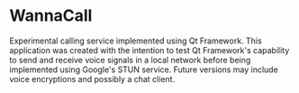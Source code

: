 # WannaCall
Experimental calling service implemented using Qt Framework. This application was created with the intention to test Qt Framework's capability to send and receive voice signals in a local network before being implemented using Google's STUN service. Future versions may include voice encryptions and possibly a chat client.
